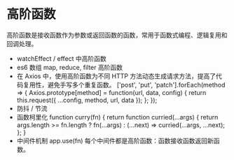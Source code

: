 # 高阶函数

高阶函数是接收函数作为参数或返回函数的函数，常用于函数式编程、逻辑复用和回调处理。

- watchEffect / effect 中高阶函数
- es6 数组 map, reduce, filter 高阶函数
- 在 Axios 中，使用高阶函数为不同 HTTP 方法动态生成请求方法，提高了代码复用性，避免手写多个重复函数。
    ['post', 'put', 'patch'].forEach(method => {
  Axios.prototype[method] = function(url, data, config) {
    return this.request({ ...config, method, url, data });
  };
});
-  防抖 / 节流
- 函数柯里化
    function curry(fn) {
  return function curried(...args) {
    return args.length >= fn.length
      ? fn(...args)
      : (...next) => curried(...args, ...next);
  };
}
- 中间件机制
    app.use(fn)
    每个中间件都是高阶函数：函数接收函数返回新函数。






